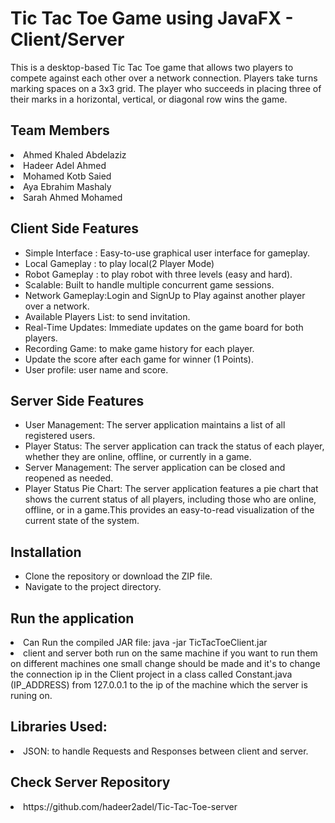<h1>Tic Tac Toe Game using JavaFX - Client/Server</h1>
This is a desktop-based Tic Tac Toe game that allows two players to compete against each other over a network connection. Players take turns marking spaces on a 3x3 grid. The player who succeeds in placing three of their marks in a horizontal, vertical, or diagonal row wins the game.
<h2>Team Members</h2>
  <li>Ahmed Khaled Abdelaziz</li>
  <li>Hadeer Adel Ahmed</li>
  <li>Mohamed Kotb Saied</li>
  <li>Aya Ebrahim Mashaly</li>
  <li>Sarah Ahmed Mohamed</li>

<h2>Client Side Features</h2>
<ul>
  <li>Simple Interface : Easy-to-use graphical user interface for gameplay.</li>
  <li>Local Gameplay : to play local(2 Player Mode)</li>
  <li>Robot Gameplay : to play robot with three levels (easy and hard).</li>
  <li>Scalable: Built to handle multiple concurrent game sessions.</li>
  <li>Network Gameplay:Login and SignUp to Play against another player over a network.</li>
  <li>Available Players List: to send invitation.</li>
  <li>Real-Time Updates: Immediate updates on the game board for both players.</li>
  <li>Recording Game: to make game history for each player.</li>
  <li>Update the score after each game for winner (1 Points).</li>
  <li>User profile: user name and score.</li>
</ul>
<h2>Server Side Features</h2>
<ul>
  <li>User Management: The server application maintains a list of all registered users.</li>
  <li>Player Status: The server application can track the status of each player, whether they are online, offline, or currently in a game.</li>
  <li>Server Management: The server application can be closed and reopened as needed.</li>
  <li>Player Status Pie Chart: The server application features a pie chart that shows the current status of all players, including those who are online, offline, or in a game.This provides an easy-to-read visualization of the current state of the system.</li>
</ul>


<h2>Installation</h2>
<ul>
  <li>Clone the repository or download the ZIP file.</li>
  <li>Navigate to the project directory.</li>
</ul>
<h2>Run the application</h2>
 <li>Can Run the compiled JAR file: java -jar TicTacToeClient.jar</li>
 <li>client and server both run on the same machine if you want to run them on different machines one small change should be made and it's to change the connection ip in the Client            project in a class called Constant.java (IP_ADDRESS) from 127.0.0.1 to the ip of the machine which the server is runing on.</li>
  
<h2>Libraries Used:</h2>
<li>JSON: to handle Requests and Responses between client and server.</li>

<h2>Check Server Repository</h2>
<li>https://github.com/hadeer2adel/Tic-Tac-Toe-server</li>

